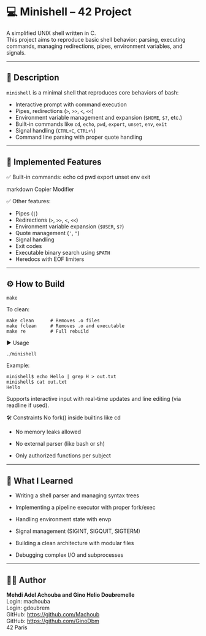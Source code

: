 # 💻 Minishell – 42 Project

A simplified UNIX shell written in C.  
This project aims to reproduce basic shell behavior: parsing, executing commands, managing redirections, pipes, environment variables, and signals.

---

## 📌 Description

`minishell` is a minimal shell that reproduces core behaviors of bash:

- Interactive prompt with command execution
- Pipes, redirections (`>`, `>>`, `<`, `<<`)
- Environment variable management and expansion (`$HOME`, `$?`, etc.)
- Built-in commands like `cd`, `echo`, `pwd`, `export`, `unset`, `env`, `exit`
- Signal handling (`CTRL+C`, `CTRL+\`)
- Command line parsing with proper quote handling

---

## 🧠 Implemented Features

✅ Built-in commands:
echo cd pwd export unset env exit

markdown
Copier
Modifier

✅ Other features:
- Pipes (`|`)
- Redirections (`>`, `>>`, `<`, `<<`)
- Environment variable expansion (`$USER`, `$?`)
- Quote management (`'`, `"`)
- Signal handling
- Exit codes
- Executable binary search using `$PATH`
- Heredocs with EOF limiters

---

## ⚙️ How to Build

```
make
```
To clean:

```
make clean      # Removes .o files
make fclean     # Removes .o and executable
make re         # Full rebuild
```
▶️ Usage
```
./minishell
```
Example:

```
minishell$ echo Hello | grep H > out.txt
minishell$ cat out.txt
Hello
```
Supports interactive input with real-time updates and line editing (via readline if used).


🛠️ Constraints
No fork() inside builtins like cd

- No memory leaks allowed

- No external parser (like bash or sh)

- Only authorized functions per subject

---


## 🧠 What I Learned
- Writing a shell parser and managing syntax trees

- Implementing a pipeline executor with proper fork/exec

- Handling environment state with envp

- Signal management (SIGINT, SIGQUIT, SIGTERM)

- Building a clean architecture with modular files

- Debugging complex I/O and subprocesses

---


## 👨‍💻 Author
**Mehdi Adel Achouba and Gino Helio Doubremelle**  
Login: machouba  
Login: gdoubrem  
GitHub: https://github.com/Machoub  
GitHub: https://github.com/GinoDbm  
42 Paris  
